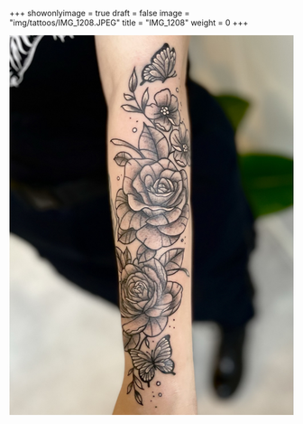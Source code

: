 +++
showonlyimage = true
draft = false
image = "img/tattoos/IMG_1208.JPEG"
title = "IMG_1208"
weight = 0
+++

![image](/img/tattoos/IMG_1208.JPEG)
